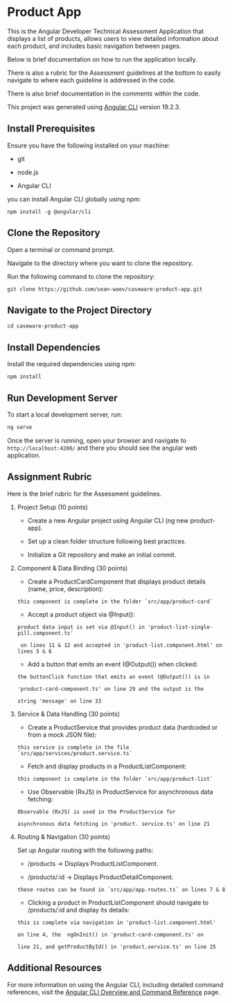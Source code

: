 # Product App

This is the Angular Developer Technical Assessment Application that displays a list of products, allows users to view detailed information about each product, and includes basic navigation between pages.

Below is brief documentation on how to run the application locally.

There is also a rubric for the Assessment guidelines at the bottom to easily navigate to where each guideline is addressed in the code.

There is also brief documentation in the comments within the code.

This project was generated using [Angular CLI](https://github.com/angular/angular-cli) version 19.2.3.

## Install Prerequisites

Ensure you have the following installed on your machine:

- git

- node.js

- Angular CLI
  
you can install Angular CLI globally using npm:

```
npm install -g @angular/cli
```


## Clone the Repository

Open a terminal or command prompt.

Navigate to the directory where you want to clone the repository.

Run the following command to clone the repository:

```
git clone https://github.com/sean-waev/caseware-product-app.git
```

## Navigate to the Project Directory

```
cd caseware-product-app
```

## Install Dependencies

Install the required dependencies using npm:

```
npm install
```

## Run Development Server

To start a local development server, run:

```bash
ng serve
```

Once the server is running, open your browser and navigate to `http://localhost:4200/` and there you should see the angular web application.

## Assignment Rubric

Here is the brief rubric for the Assessment guidelines.

1. Project Setup (10 points)

    - Create a new Angular project using Angular CLI (ng new product-app).

    - Set up a clean folder structure following best practices.

    - Initialize a Git repository and make an initial commit.

2. Component & Data Binding (30 points)

    - Create a ProductCardComponent that displays product details (name, price, description):
    ```
    this component is complete in the folder `src/app/product-card`
    ```
    - Accept a product object via @Input():
    ```
    product data input is set via @Input() in 'product-list-single-pill.component.ts'
    
     on lines 11 & 12 and accepted in 'product-list.component.html' on lines 5 & 6
    ```

    - Add a button that emits an event (@Output()) when clicked:
    ```
    the buttonClick function that emits an event (@Output()) is in 
    
    'product-card-component.ts' on line 29 and the output is the 
    
    string 'message' on line 33
    ```

3. Service & Data Handling (30 points)

    - Create a ProductService that provides product data (hardcoded or from a mock JSON file):
    ```
    this service is complete in the file `src/app/services/product.service.ts`
    ```

    - Fetch and display products in a ProductListComponent:
    ```
    this component is complete in the folder `src/app/product-list`
    ```

    - Use Observable (RxJS) in ProductService for asynchronous data fetching:

    ```
    Observable (RxJS) is used in the ProductService for 
    
    asynchronous data fetching in 'product. service.ts' on line 21
    ```

4. Routing & Navigation (30 points)

    Set up Angular routing with the following paths:

    - /products → Displays ProductListComponent.

    - /products/:id → Displays ProductDetailComponent.
    
    ```
    these routes can be found in `src/app/app.routes.ts` on lines 7 & 8
    ```

    - Clicking a product in ProductListComponent should navigate to /products/:id and display its details:

    ```
    this is complete via navigation in 'product-list.component.html' 
    
    on line 4, the  ngOnInit() in 'product-card-component.ts' on 
    
    line 21, and getProductById() in 'product.service.ts' on line 25
    ```

## Additional Resources

For more information on using the Angular CLI, including detailed command references, visit the [Angular CLI Overview and Command Reference](https://angular.dev/tools/cli) page.
